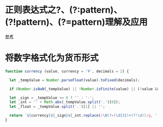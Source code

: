 # 正则表达式之?、(?:pattern)、(?!pattern)、(?=pattern)理解及应用
[参考](http://blog.csdn.net/sunhuaer123/article/details/16343313)

# 将数字格式化为货币形式
```javascript
function currency (value, currency = '¥', decimals = 2) {

  let _tempValue = Number.parseFloat(value).toFixed(decimals);

  if (Number.isNaN(_tempValue) || !Number.isFinite(value) || (!value && value !== 0)) return '';

  let _sign = _tempValue >= 0 ? '' : '-';
  let _int = '' + Math.abs(_tempValue.split('.')[0]);
  let _float = _tempValue.split('.')[1] || '';

  return `${currency}${_sign}${_int.replace(/\B(?=(\d{3})+(?!\d))/g, ',')}.${_float}`;
}
```
